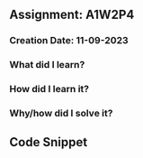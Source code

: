 ## Assignment: A1W2P4

### Creation Date: 11-09-2023

### What did I learn?

### How did I learn it?

### Why/how did I solve it?


## Code Snippet
```python

```